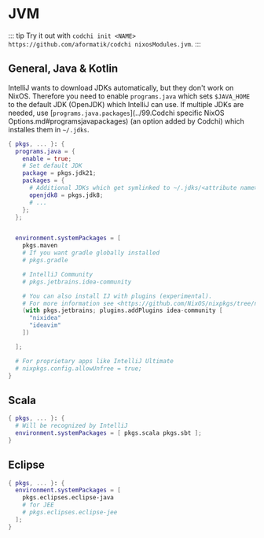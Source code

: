 # JVM

::: tip
Try it out with `codchi init <NAME> https://github.com/aformatik/codchi nixosModules.jvm`.
:::


## General, Java & Kotlin

IntelliJ wants to download JDKs automatically, but they don't work on NixOS. Therefore you need to enable `programs.java` which sets `$JAVA_HOME` to the default JDK (OpenJDK) which IntelliJ can use. If multiple JDKs are needed, use [`programs.java.packages`](../99.Codchi specific NixOS Options.md#programsjavapackages) (an option added by Codchi) which installes them in `~/.jdks`.

```nix
{ pkgs, ... }: {
  programs.java = {
    enable = true;
    # Set default JDK
    package = pkgs.jdk21;
    packages = {
      # Additional JDKs which get symlinked to ~/.jdks/<attribute name> (for e.g. IntelliJ)
      openjdk8 = pkgs.jdk8;
      # ...
    };
  };


  environment.systemPackages = [
    pkgs.maven
    # If you want gradle globally installed
    # pkgs.gradle

    # IntelliJ Community
    # pkgs.jetbrains.idea-community

    # You can also install IJ with plugins (experimental).
    # For more information see <https://github.com/NixOS/nixpkgs/tree/nixos-24.05/pkgs/applications/editors/jetbrains>
    (with pkgs.jetbrains; plugins.addPlugins idea-community [
      "nixidea"
      "ideavim"
    ])

  ];

  # For proprietary apps like IntelliJ Ultimate
  # nixpkgs.config.allowUnfree = true;
}
```

## Scala

```nix
{ pkgs, ... }: {
  # Will be recognized by IntelliJ
  environment.systemPackages = [ pkgs.scala pkgs.sbt ];
}
```

## Eclipse

```nix
{ pkgs, ... }: {
  environment.systemPackages = [ 
    pkgs.eclipses.eclipse-java
    # for JEE
    # pkgs.eclipses.eclipse-jee 
  ];
}
```

